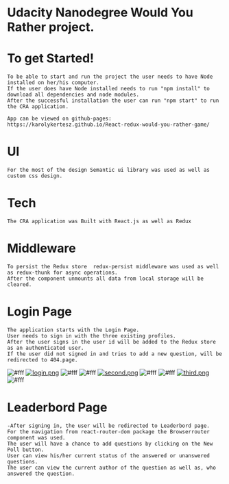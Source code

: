 # Udacity Nanodegree Would You Rather project.

# To get Started!

```
To be able to start and run the project the user needs to have Node installed on her/his computer.
If the user does have Node installed needs to run "npm install" to download all dependencies and node modules.
After the successful installation the user can run "npm start" to run the CRA application.

App can be viewed on github-pages:
https://karolykertesz.github.io/React-redux-would-you-rather-game/
```
# UI

```
For the most of the design Semantic ui library was used as well as custom css design.
```
# Tech

```
The CRA application was Built with React.js as well as Redux
```
# Middleware

```
To persist the Redux store  redux-persist middleware was used as well as redux-thunk for async operations.
After the component unmounts all data from local storage will be cleared.
```
# Login Page

```
The application starts with the Login Page.
User needs to sign in with the three existing profiles.
After the user signs in the user id will be added to the Redux store as an authenticated user.
If the user did not signed in and tries to add a new question, will be redirected to 404.page.
```
![#fff](https://via.placeholder.com/15/f03c15/000000?text=+) 
[![login.png](https://i.postimg.cc/sfJYyqVL/login.png)](https://postimg.cc/HjVc9S80)
![#fff](https://via.placeholder.com/15/f03c15/000000?text=+) 
![#fff](https://via.placeholder.com/15/f03c15/000000?text=+) 
[![second.png](https://i.postimg.cc/bYLt4ngc/second.png)](https://postimg.cc/JtD0kGSP)
![#fff](https://via.placeholder.com/15/f03c15/000000?text=+) 
![#fff](https://via.placeholder.com/15/f03c15/000000?text=+) 
[![third.png](https://i.postimg.cc/4Nd9G32K/third.png)](https://postimg.cc/yWMdX7HB)
![#fff](https://via.placeholder.com/15/f03c15/000000?text=+) 

# Leaderbord Page

```
-After signing in, the user will be redirected to Leaderbord page.
For the navigation from react-router-dom package the Browserrouter component was used.
The user will have a chance to add questions by clicking on the New Poll button.
User can view his/her current status of the answered or unanswered questions.
The user can view the current author of the question as well as, who answered the question.
```



